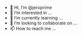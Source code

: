 - 👋 Hi, I’m @jeroprime
- 👀 I’m interested in ...
- 🌱 I’m currently learning ...
- 💞️ I’m looking to collaborate on ...
- 📫 How to reach me ...

<!---
jeroprime/jeroprime is a ✨ special ✨ repository because its `README.md` (this file) appears on your GitHub profile.
You can click the Preview link to take a look at your changes.
--->

